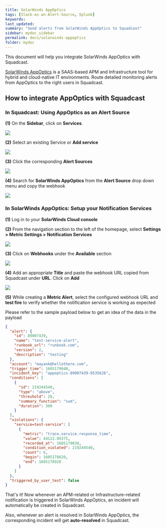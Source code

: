 ```yaml
---
title: SolarWinds AppOptics
tags: [Slack-as-an-Alert-Source, Splunk]
keywords: 
last_updated: 
summary: "Send alerts from SolarWinds AppOptics to Squadcast"
sidebar: mydoc_sidebar
permalink: docs/solarwinds-appoptics
folder: mydoc
---
```


This document will help you integrate SolarWinds AppOptics with Squadcast.

[SolarWinds AppOptics](https://www.solarwinds.com/appoptics) is a SAAS-based APM and Infrastructure tool for hybrid and cloud-native IT environments.
Route detailed monitoring alerts from AppOptics to the right users in Squadcast.

## How to integrate AppOptics with Squadcast

### In Squadcast: Using AppOptics as an Alert Source

**(1)** On the **Sidebar**, click on **Services**.

![](images/integration_1-1.png)

**(2)** Select an existing Service or **Add service** 

![](images/integration_1-2.png)

**(3)** Click the corresponding **Alert Sources**

![](images/integration_1.png)

**(4)** Search for **SolarWinds AppOptics** from  the **Alert Source** drop down menu and copy the webhook

![](images/appoptics_1.png)

### In SolarWinds AppOptics: Setup your Notification Services

**(1)** Log in to your **SolarWinds Cloud console**

**(2)** From the navigation section to the left of the homepage, select  **Settings > Metric Settings > Notification Services**

![](images/appoptics_2.png)

**(3)** Click on **Webhooks** under the **Available** section

![](images/appoptics_3.png)

**(4)** Add an appropriate **Title** and paste the webhook URL copied from Squadcast under **URL**. Click on **Add**

![](images/appoptics_4.png)

**(5)** While creating a **Metric Alert**, select the configured webhook URL and **test fire** to verify whether the notification service is working as expected

Please refer to the sample payload below to get an idea of the data in the payload

```json
{
  "alert": {
    "id": 89007439,
    "name": "test-service-alert",
    "runbook_url": "runbook.com",
    "version": 2,
    "description": "testing"
  },
  "account": "mayank@hellothere.com",
  "trigger_time": 1605179040,
  "incident_key": "appoptics-89007439-9535626",
  "conditions": [
    {
      "id": 219244540,
      "type": "above",
      "threshold": 20,
      "summary_function": "sum",
      "duration": 300
    }
  ],
  "violations": {
    "service=test-service": [
      {
        "metric": "trace.service.response_time",
        "value": 44122.09375,
        "recorded_at": 1605179038,
        "condition_violated": 219244540,
        "count": 6,
        "begin": 1605178620,
        "end": 1605178920
      }
    ]
  },
  "triggered_by_user_test": false
}
```

That's it! Now whenever an APM-related or Infrastructure-related notification is triggered in SolarWinds AppOptics, an incident will automatically be created in Squadcast. 

Also, whenever an alert is resolved in SolarWinds AppOptics, the corresponding incident will get **auto-resolved** in Squadcast.